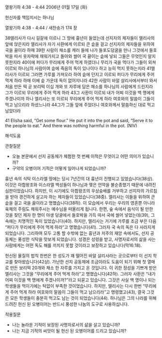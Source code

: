 열왕기하 4:38 - 4:44 
2006년 01월 17일 (화)

헌신자를 책임지시는 하나님



열왕기하 4:38 - 4:44 / 새찬송가 174 장


38엘리사가 다시 길갈에 이르니 그 땅에 흉년이 들었는데 선지자의 제자들이 엘리사의 앞에 앉은지라 엘리사가 자기 사환에게 이르되 큰 솥을 걸고 선지자의 제자들을 위하여 국을 끓이라 하매 39한 사람이 채소를 캐러 들에 나가 들포도덩굴을 만나 그것에서 들호박을 따서 옷자락에 채워가지고 돌아와 썰어 국 끓이는 솥에 넣되 그들은 무엇인지 알지 못한지라 40이에 퍼다가 무리에게 주어 먹게 하였더니 무리가 국을 먹다가 그들이 외쳐 이르되 하나님의 사람이여 솥에 죽음의 독이 있나이다 하고 능히 먹지 못하는지라 41엘리사가 이르되 그러면 가루를 가져오라 하여 솥에 던지고 이르되 퍼다가 무리에게 주어 먹게 하라 하매 이에 솥 가운데 독이 없어지니라 42한 사람이 바알 살리사에서부터 와서 처음 만든 떡 곧 보리떡 이십 개와 또 자루에 담은 채소를 하나님의 사람에게 드린지라 그가 이르되 무리에게 주어 먹게 하라 43그 사환이 이르되 내가 어찌 이것을 백 명에게 주겠나이까 하나 엘리사는 또 이르되 무리에게 주어 먹게 하라 여호와의 말씀이 그들이 먹고 남으리라 하셨느니라 44그가 그들 앞에 주었더니 여호와께서 말씀하신 대로 먹고 남았더라 

41 Elisha said, “Get some flour.” He put it into the pot and said, “Serve it to the people to eat.” And there was nothing harmful in the pot. (NIV)

해석도움





관찰질문 
- 오늘 본문에서 선지 공동체가 체험한 첫 번째 이적은 무엇이고 어떤 의미가 있습니까? 
- 구약의 오병이어 기적은 어떻게 일어나게 되었습니까? 


흉년 속의 식탁 
이스라엘 땅에는 당시 7년간의 대 흉년이 진행되고 있었습니다(38상). 이것은 아합왕조와 이스라엘 백성들이 하나님과 맺은 언약을 불순종했기 때문에 내려진 심판이었습니다. 하지만, 이 시기에도 아합왕조의 우상숭배를 거부하고 선지자의 가르침을 받아 경건하게 살고자 하는 제자들이 있었습니다(38중). 엘리사는 이들을 위하여 큰 솥을 걸고 국을 끓이라고 명했습니다(38하). 이 모습에서 우리는 우리의 영혼뿐 아니라 육체의 주림도 채워주시는 예수님을 떠올리게 됩니다. 한편, 숲 속에서 음식이 될 만한 것을 찾던 제자 한 명이 야생 덩굴에서 들호박을 가득 따서 국에 썰어 넣었는데(39), 그 속에는 치명적인 독이 있었습니다(40). 하지만, 엘리사는 거기에 가루를 조금 부은 다음 “퍼다가 무리에게 주어 먹게 하라”고 명했습니다(41). 그러자 국 속의 독은 다 사라지게 되었습니다. 그리하여 모두 고통 할 수밖에 없는 흉년과 저주의 재앙 속에서도, 선지 공동체는 풍성한 식탁을 맛보게 되었습니다. 성경은 성령을 받고, 사명자로서의 삶을 사는 사람에게는 어떤 독도 해를 끼치지 못할 것이라고 보장하고 있습니다(막16:18). 

헌신된 물질의 법칙 
한번은 한 성도가 꽤 떨어진 바알 살리사라는 곳으로부터 이 선지 학교를 찾아왔습니다(42상). 가난한 선지 공동체에 조금이라도 도움이 되기 위해 첫 열매로 만든 보리떡 20개와 채소 한 자루를 가지고 온 것입니다. 이 귀한 정성을 기쁘게 받은 엘리사는 그것을 “무리에게 주어 먹게 하라”고 명했습니다(42하). 그러자 사환은 “내가 어찌 이것을 백 명에게 주겠나이까?”라고 되묻고 있습니다. 그것은 사실 백 명이나 되는 학생들을 먹이기에는 턱없이 부족한 것이었습니다. 하지만, 엘리사는 다시 한번 “무리에게 주어 먹게 하라 여호와의 말씀이 그들이 먹고 남으리라”고 명령했고(43), 결국 그것은 모든 학생들이 충분히 먹고도 남는 것이 되었습니다(44). 하나님은 그의 나라를 위해 드려진 헌신 된 오병이어는 반드시 풍성한 나눔의 도구로 사용하십니다. 

적용질문 
- 나는 놀라운 기적이 보장된 사명자로서의 삶을 살고 있습니까? 
- 나는 지금 기적의 씨앗이 될 헌신 된 오병이어를 드리고 있습니까?